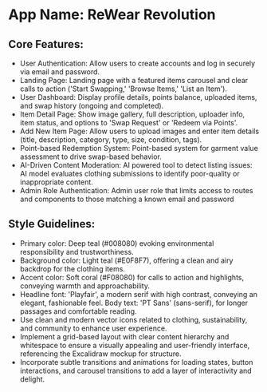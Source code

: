 # **App Name**: ReWear Revolution

## Core Features:

- User Authentication: Allow users to create accounts and log in securely via email and password.
- Landing Page: Landing page with a featured items carousel and clear calls to action ('Start Swapping,' 'Browse Items,' 'List an Item').
- User Dashboard: Display profile details, points balance, uploaded items, and swap history (ongoing and completed).
- Item Detail Page: Show image gallery, full description, uploader info, item status, and options to 'Swap Request' or 'Redeem via Points'.
- Add New Item Page: Allow users to upload images and enter item details (title, description, category, type, size, condition, tags).
- Point-based Redemption System: Point-based system for garment value assessment to drive swap-based behavior.
- AI-Driven Content Moderation: AI powered tool to detect listing issues: AI model evaluates clothing submissions to identify poor-quality or inappropriate content.
- Admin Role Authentication: Admin user role that limits access to routes and components to those matching a known email and password

## Style Guidelines:

- Primary color: Deep teal (#008080) evoking environmental responsibility and trustworthiness.
- Background color: Light teal (#E0F8F7), offering a clean and airy backdrop for the clothing items.
- Accent color: Soft coral (#F08080) for calls to action and highlights, conveying warmth and approachability.
- Headline font: 'Playfair', a modern serif with high contrast, conveying an elegant, fashionable feel. Body text: 'PT Sans' (sans-serif), for longer passages and comfortable reading.
- Use clean and modern vector icons related to clothing, sustainability, and community to enhance user experience.
- Implement a grid-based layout with clear content hierarchy and whitespace to ensure a visually appealing and user-friendly interface, referencing the Excalidraw mockup for structure.
- Incorporate subtle transitions and animations for loading states, button interactions, and carousel transitions to add a layer of interactivity and delight.